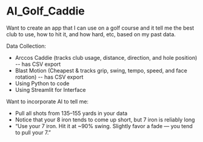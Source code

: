 # AI_Golf_Caddie

Want to create an app that I can use on a golf course and it tell me the best club to use, how to hit it, and how hard, etc, based on my past data.

Data Collection:
- Arccos Caddie (tracks club usage, distance, direction, and hole position) -- has CSV export
- Blast Motion (Cheapest & tracks grip, swing, tempo, speed, and face rotation) -- has CSV export
- Using Python to code
- Using Streamlit for Interface


Want to incorporate AI to tell me:
- Pull all shots from 135–155 yards in your data
- Notice that your 8 iron tends to come up short, but 7 iron is reliably long
- “Use your 7 iron. Hit it at ~90% swing. Slightly favor a fade — you tend to pull your 7.”
